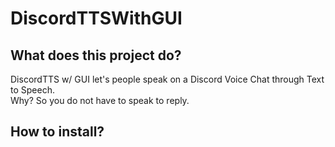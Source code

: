 # DiscordTTSWithGUI

## What does this project do?
 DiscordTTS w/ GUI let's people speak on a Discord Voice Chat through Text to Speech. \
 Why? So you do not have to speak to reply.

## How to install?

###
###

## 